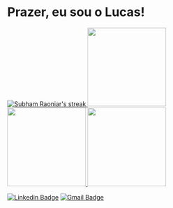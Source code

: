 <div> 
 <h1>Prazer, eu sou o Lucas!
</div>

 <a href="https://github.com/lima1301lucas/github-readme-streak-stats">
 <img title="Lucas Lima Stats" alt="Subham Raoniar's streak" src="https://github-readme-streak-stats.herokuapp.com/?user=lima1301lucas&theme=black-ice&hide_border=true&stroke=0000&background=060A0CD0"/>
  
 <img height="180em" src="https://github-readme-stats.vercel.app/api/top-langs/?username=lima1301lucas&layout=compact&langs_count=7&theme=black-ice&hide_border=true&stroke=0000&background=060A0CD0"/>
 
<div>
  <!<a href="https://github.com/lima1301lucas">
  <img height="180em" src="https://github-readme-stats.vercel.app/api?username=lima1301lucas&show_icons=true&theme=react&include_all_commits=true&count_private=true"/>
  <img height="180em" src="https://github-readme-stats.vercel.app/api/top-langs/?username=lima1301lucas&layout=compact&langs_count=7&theme=react"/>
   
[![Linkedin Badge](https://img.shields.io/badge/-Lucas%20Lima-3733dd?style=flat-square&logo=Linkedin&logoColor=white&link=https://www.linkedin.com/in/lucas-lima-1301/)](https://www.linkedin.com/in/lucas-lima-1301/) [![Gmail Badge](https://img.shields.io/badge/-lima1301lucas@gmail.com-3733dd?style=flat-square&logo=Gmail&logoColor=white&link=mailto:lima1301lucas@gmail.com)](mailto:lima1301lucas@gmail.com)
</div>
